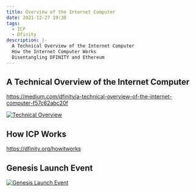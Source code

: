 ```yaml
---
title: Overview of the Internet Computer
date: 2021-12-27 19:38
tags:
  - ICP
  - Dfinity
description: |-
  A Technical Overview of the Internet Computer
  How the Internet Computer Works
  Disentangling DFINITY and Ethereum
---
```


## A Technical Overview of the Internet Computer
https://medium.com/dfinity/a-technical-overview-of-the-internet-computer-f57c62abc20f

[![Technical Overview](https://img.youtube.com/vi/zHl-oVPoX88/0.jpg)](https://www.youtube.com/watch?v=zHl-oVPoX88)

## How ICP Works
https://dfinity.org/howitworks

## Genesis Launch Event
[![Genesis Launch Event](https://img.youtube.com/vi/xiupEw4MfxY/0.jpg)](https://www.youtube.com/watch?v=xiupEw4MfxY)
